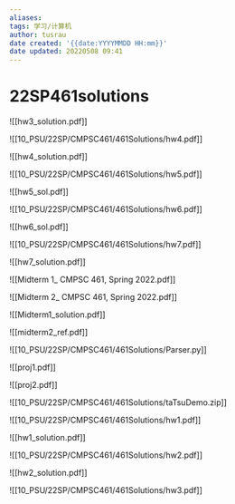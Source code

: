 ```yaml
---
aliases: 
tags: 学习/计算机
author: tusrau
date created: '{{date:YYYYMMDD HH:mm}}'
date updated: 20220508 09:41
---
```


# 22SP461solutions

![[hw3_solution.pdf]]

![[10_PSU/22SP/CMPSC461/461Solutions/hw4.pdf]]

![[hw4_solution.pdf]]

![[10_PSU/22SP/CMPSC461/461Solutions/hw5.pdf]]

![[hw5_sol.pdf]]

![[10_PSU/22SP/CMPSC461/461Solutions/hw6.pdf]]

![[hw6_sol.pdf]]

![[10_PSU/22SP/CMPSC461/461Solutions/hw7.pdf]]

![[hw7_solution.pdf]]

![[Midterm 1_ CMPSC 461, Spring 2022.pdf]]

![[Midterm 2_ CMPSC 461, Spring 2022.pdf]]

![[Midterm1_solution.pdf]]

![[midterm2_ref.pdf]]

![[10_PSU/22SP/CMPSC461/461Solutions/Parser.py]]

![[proj1.pdf]]

![[proj2.pdf]]

![[10_PSU/22SP/CMPSC461/461Solutions/taTsuDemo.zip]]

![[10_PSU/22SP/CMPSC461/461Solutions/hw1.pdf]]

![[hw1_solution.pdf]]

![[10_PSU/22SP/CMPSC461/461Solutions/hw2.pdf]]

![[hw2_solution.pdf]]

![[10_PSU/22SP/CMPSC461/461Solutions/hw3.pdf]]
